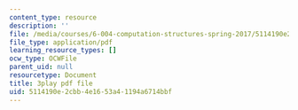```yaml
---
content_type: resource
description: ''
file: /media/courses/6-004-computation-structures-spring-2017/5114190e2cbb4e1653a41194a6714bbf_63QXdU9pliI.pdf
file_type: application/pdf
learning_resource_types: []
ocw_type: OCWFile
parent_uid: null
resourcetype: Document
title: 3play pdf file
uid: 5114190e-2cbb-4e16-53a4-1194a6714bbf
---
```

